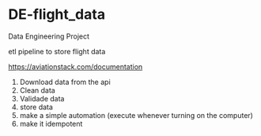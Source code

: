 # DE-flight_data
Data Engineering Project

etl pipeline to store flight data

https://aviationstack.com/documentation

1. Download data from the api
2. Clean data
3. Validade data
4. store data
5. make a simple automation (execute whenever turning on the computer)
6. make it idempotent

